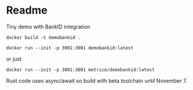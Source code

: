 # Readme

Tiny demo with BankID integration

`docker build -t demobankid .`

`docker run --init -p 3001:3001 demobankid:latest`


or just 

`docker run --init -p 3001:3001 motrice/demobankid:latest`

Rust code uses async/await so build with beta toolchain until November 7.